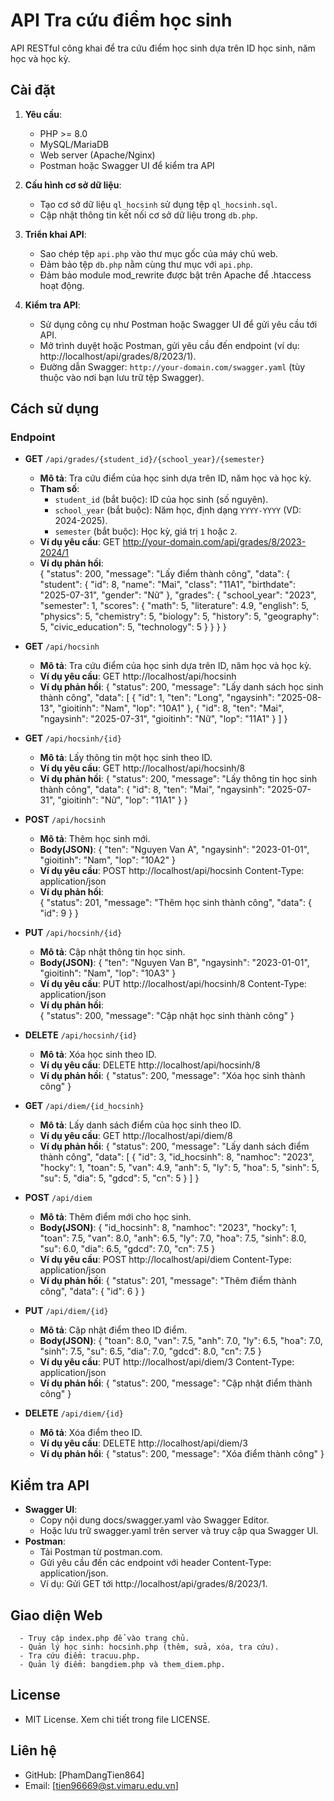 # API Tra cứu điểm học sinh

API RESTful công khai để tra cứu điểm học sinh dựa trên ID học sinh, năm học và học kỳ.

## Cài đặt

1. **Yêu cầu**:
   - PHP >= 8.0
   - MySQL/MariaDB
   - Web server (Apache/Nginx)
   - Postman hoặc Swagger UI để kiểm tra API

2. **Cấu hình cơ sở dữ liệu**:
   - Tạo cơ sở dữ liệu `ql_hocsinh` sử dụng tệp `ql_hocsinh.sql`.
   - Cập nhật thông tin kết nối cơ sở dữ liệu trong `db.php`.

3. **Triển khai API**:
   - Sao chép tệp `api.php` vào thư mục gốc của máy chủ web.
   - Đảm bảo tệp `db.php` nằm cùng thư mục với `api.php`.
   - Đảm bảo module mod_rewrite được bật trên Apache để .htaccess hoạt động.

4. **Kiểm tra API**:
   - Sử dụng công cụ như Postman hoặc Swagger UI để gửi yêu cầu tới API.
   - Mở trình duyệt hoặc Postman, gửi yêu cầu đến endpoint (ví dụ: http://localhost/api/grades/8/2023/1).
   - Đường dẫn Swagger: `http://your-domain.com/swagger.yaml` (tùy thuộc vào nơi bạn lưu trữ tệp Swagger).

## Cách sử dụng

### Endpoint
- **GET** `/api/grades/{student_id}/{school_year}/{semester}`
  - **Mô tả**: Tra cứu điểm của học sinh dựa trên ID, năm học và học kỳ.
  - **Tham số**:
    - `student_id` (bắt buộc): ID của học sinh (số nguyên).
    - `school_year` (bắt buộc): Năm học, định dạng `YYYY-YYYY` (VD: 2024-2025).
    - `semester` (bắt buộc): Học kỳ, giá trị `1` hoặc `2`.
  - **Ví dụ yêu cầu**:
    GET http://your-domain.com/api/grades/8/2023-2024/1
  - **Ví dụ phản hồi**:  
      {
         "status": 200,
         "message": "Lấy điểm thành công",
         "data": {
            "student": {
               "id": 8,
               "name": "Mai",
               "class": "11A1",
               "birthdate": "2025-07-31",
               "gender": "Nữ"
            },
            "grades": {
               "school_year": "2023",
               "semester": 1,
               "scores": {
               "math": 5,
               "literature": 4.9,
               "english": 5,
               "physics": 5,
               "chemistry": 5,
               "biology": 5,
               "history": 5,
               "geography": 5,
               "civic_education": 5,
               "technology": 5
               }
            }
         }
      }

- **GET** `/api/hocsinh`  
  - **Mô tả**: Tra cứu điểm của học sinh dựa trên ID, năm học và học kỳ. 
  - **Ví dụ yêu cầu**:
      GET http://localhost/api/hocsinh
  - **Ví dụ phản hồi**:
      {
         "status": 200,
         "message": "Lấy danh sách học sinh thành công",
         "data": [
            {
               "id": 1,
               "ten": "Long",
               "ngaysinh": "2025-08-13",
               "gioitinh": "Nam",
               "lop": "10A1"
            },
            {
               "id": 8,
               "ten": "Mai",
               "ngaysinh": "2025-07-31",
               "gioitinh": "Nữ",
               "lop": "11A1"
            }
         ]
      }

- **GET** `/api/hocsinh/{id}` 
  - **Mô tả**: Lấy thông tin một học sinh theo ID.
  - **Ví dụ yêu cầu**:
      GET http://localhost/api/hocsinh/8
  - **Ví dụ phản hồi**:
      {
         "status": 200,
         "message": "Lấy thông tin học sinh thành công",
         "data": {
            "id": 8,
            "ten": "Mai",
            "ngaysinh": "2025-07-31",
            "gioitinh": "Nữ",
            "lop": "11A1"
         }
      }

- **POST** `/api/hocsinh` 
  - **Mô tả**: Thêm học sinh mới.
  - **Body(JSON)**:
      {
         "ten": "Nguyen Van A",
         "ngaysinh": "2023-01-01",
         "gioitinh": "Nam",
         "lop": "10A2"
      }
  - **Ví dụ yêu cầu**:
      POST http://localhost/api/hocsinh
      Content-Type: application/json
  - **Ví dụ phản hồi**:   
      {
         "status": 201,
         "message": "Thêm học sinh thành công",
         "data": {
            "id": 9
         }
      }

- **PUT** `/api/hocsinh/{id}` 
  - **Mô tả**: Cập nhật thông tin học sinh.
  - **Body(JSON)**:
      {
         "ten": "Nguyen Van B",
         "ngaysinh": "2023-01-01",
         "gioitinh": "Nam",
         "lop": "10A3"
      }
  - **Ví dụ yêu cầu**:
      PUT http://localhost/api/hocsinh/8
      Content-Type: application/json
  - **Ví dụ phản hồi**:   
      {
         "status": 200,
         "message": "Cập nhật học sinh thành công"
      }

- **DELETE** `/api/hocsinh/{id}` 
  - **Mô tả**: Xóa học sinh theo ID.
  - **Ví dụ yêu cầu**:
      DELETE http://localhost/api/hocsinh/8
  - **Ví dụ phản hồi**: 
      {
         "status": 200,
         "message": "Xóa học sinh thành công"
      } 

- **GET** `/api/diem/{id_hocsinh}` 
  - **Mô tả**: Lấy danh sách điểm của học sinh theo ID.
  - **Ví dụ yêu cầu**:
      GET http://localhost/api/diem/8
  - **Ví dụ phản hồi**:
      {
         "status": 200,
         "message": "Lấy danh sách điểm thành công",
         "data": [
            {
               "id": 3,
               "id_hocsinh": 8,
               "namhoc": "2023",
               "hocky": 1,
               "toan": 5,
               "van": 4.9,
               "anh": 5,
               "ly": 5,
               "hoa": 5,
               "sinh": 5,
               "su": 5,
               "dia": 5,
               "gdcd": 5,
               "cn": 5
            }
         ]
      } 
      
- **POST** `/api/diem` 
  - **Mô tả**: Thêm điểm mới cho học sinh.
  - **Body(JSON)**:
      {
         "id_hocsinh": 8,
         "namhoc": "2023",
         "hocky": 1,
         "toan": 7.5,
         "van": 8.0,
         "anh": 6.5,
         "ly": 7.0,
         "hoa": 7.5,
         "sinh": 8.0,
         "su": 6.0,
         "dia": 6.5,
         "gdcd": 7.0,
         "cn": 7.5
      }
  - **Ví dụ yêu cầu**:
      POST http://localhost/api/diem
      Content-Type: application/json
  - **Ví dụ phản hồi**:
      {
         "status": 201,
         "message": "Thêm điểm thành công",
         "data": {
            "id": 6
         }
      } 

- **PUT** `/api/diem/{id}` 
  - **Mô tả**: Cập nhật điểm theo ID điểm.
  - **Body(JSON)**:
      {
         "toan": 8.0,
         "van": 7.5,
         "anh": 7.0,
         "ly": 6.5,
         "hoa": 7.0,
         "sinh": 7.5,
         "su": 6.5,
         "dia": 7.0,
         "gdcd": 8.0,
         "cn": 7.5
      }
  - **Ví dụ yêu cầu**:
      PUT http://localhost/api/diem/3
      Content-Type: application/json
  - **Ví dụ phản hồi**: 
      {
         "status": 200,
         "message": "Cập nhật điểm thành công"
      }

- **DELETE** `/api/diem/{id}` 
  - **Mô tả**: Xóa điểm theo ID.
  - **Ví dụ yêu cầu**:
      DELETE http://localhost/api/diem/3
  - **Ví dụ phản hồi**:
      {
         "status": 200,
         "message": "Xóa điểm thành công"
      } 

 ## Kiểm tra API    
   - **Swagger UI**:
      - Copy nội dung docs/swagger.yaml vào Swagger Editor.
      - Hoặc lưu trữ swagger.yaml trên server và truy cập qua Swagger UI.
   - **Postman**:
      - Tải Postman từ postman.com.
      - Gửi yêu cầu đến các endpoint với header Content-Type: application/json.
      - Ví dụ: Gửi GET tới http://localhost/api/grades/8/2023/1.

 ## Giao diện Web
      - Truy cập index.php để vào trang chủ.
      - Quản lý học sinh: hocsinh.php (thêm, sửa, xóa, tra cứu).
      - Tra cứu điểm: tracuu.php.
      - Quản lý điểm: bangdiem.php và them_diem.php.

 ## License
   - MIT License. Xem chi tiết trong file LICENSE.

 ## Liên hệ
   - GitHub: [PhamDangTien864]
   - Email: [tien96669@st.vimaru.edu.vn]
            